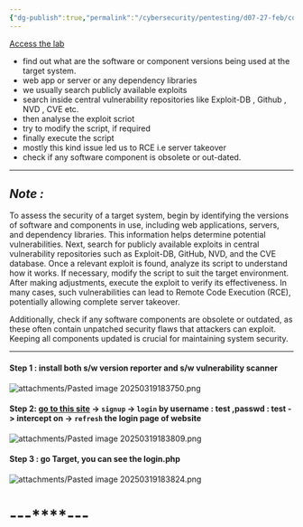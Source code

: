 ```yaml
---
{"dg-publish":true,"permalink":"/cybersecurity/pentesting/d07-27-feb/components-with-known-vulnerabilities/"}
---
```




[Access the lab](https://portswigger.net/support/using-burp-to-test-forcomponents-with-known-vulnerabilities)

- find out what are the software or component versions being used at the target system.
- web app or server or any dependency libraries
- we usually search publicly available exploits
- search inside central vulnerability repositories like Exploit-DB , Github , NVD , CVE etc.
- then analyse the exploit scriot
- try to modify the script, if required
- finally execute the script
- mostly this kind issue led us to RCE i.e server takeover
- check if any software component is obsolete or out-dated.
---
## *Note :*
To assess the security of a target system, begin by identifying the versions of software and components in use, including web applications, servers, and dependency libraries. This information helps determine potential vulnerabilities. Next, search for publicly available exploits in central vulnerability repositories such as Exploit-DB, GitHub, NVD, and
the CVE database. Once a relevant exploit is found, analyze its script to understand how it works. If necessary, modify the script to suit the target environment. After making adjustments, execute the exploit to verify its effectiveness. In many cases, such vulnerabilities can lead to Remote Code Execution (RCE), potentially allowing complete
server takeover.

Additionally, check if any software components are obsolete or
outdated, as these often contain unpatched security flaws that
attackers can exploit. Keeping all components updated is
crucial for maintaining system security.

---
#### Step 1 : install both s/w version reporter and s/w vulnerability scanner
![attachments/Pasted image 20250319183750.png](/img/user/Cybersecurity/Pentesting/D07_27%20Feb/attachments/Pasted%20image%2020250319183750.png)

#### Step 2: [go to this site](http://testphp.vulnweb.com/login.php) -> `signup` -> `login` by username : test ,passwd : test -> intercept on -> `refresh` the login page of website
![attachments/Pasted image 20250319183809.png](/img/user/Cybersecurity/Pentesting/D07_27%20Feb/attachments/Pasted%20image%2020250319183809.png)

#### Step 3 : go Target, you can see the login.php
![attachments/Pasted image 20250319183824.png](/img/user/Cybersecurity/Pentesting/D07_27%20Feb/attachments/Pasted%20image%2020250319183824.png)


#                                    ---****---

